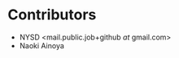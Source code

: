 # Contributors
* NYSD <mail.public.job+github _at_ gmail.com>
* Naoki Ainoya<ainonic _at_ gmail.com>
